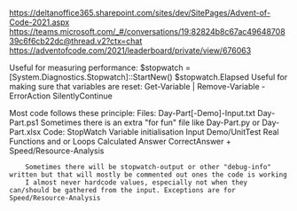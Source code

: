 https://deltanoffice365.sharepoint.com/sites/dev/SitePages/Advent-of-Code-2021.aspx
https://teams.microsoft.com/_#/conversations/19:82824b8c67ac4964870839c6f6cb22dc@thread.v2?ctx=chat
https://adventofcode.com/2021/leaderboard/private/view/676063

Useful for measuring performance:
    $stopwatch = [System.Diagnostics.Stopwatch]::StartNew()
    $stopwatch.Elapsed
Useful for making sure that variables are reset:
     Get-Variable | Remove-Variable -ErrorAction SilentlyContinue

Most code follows these principle:
    Files:
        Day-Part[-Demo]-Input.txt
        Day-Part.ps1
        Sometimes there is an extra "for fun" file like Day-Part.py or Day-Part.xlsx
    Code:
        StopWatch
        Variable initialisation
        Input
            Demo/UnitTest
            Real
        Functions and or Loops
        Calculated Answer
        CorrectAnswer + Speed/Resource-Analysis

        Sometimes there will be stopwatch-output or other "debug-info" written but that will mostly be commented out ones the code is working
        I almost never hardcode values, especially not when they can/should be gathered from the input. Exceptions are for Speed/Resource-Analysis